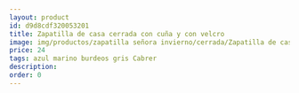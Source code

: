 ```yaml
---
layout: product
id: d9d8cdf320053201
title: Zapatilla de casa cerrada con cuña y con velcro
image: img/productos/zapatilla señora invierno/cerrada/Zapatilla de casa cerrada con cuña y con velcro=24=azul marino burdeos gris Cabrer.webp
price: 24
tags: azul marino burdeos gris Cabrer
description: 
order: 0
---
```

